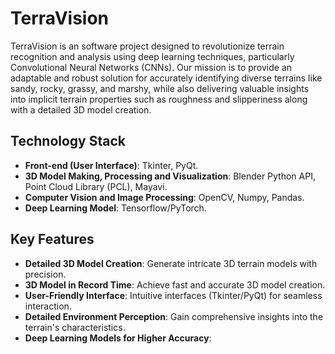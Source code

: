 # TerraVision

TerraVision is an software project designed to revolutionize terrain recognition and analysis using deep learning techniques, particularly Convolutional Neural Networks (CNNs). Our mission is to provide an adaptable and robust solution for accurately identifying diverse terrains like sandy, rocky, grassy, and marshy, while also delivering valuable insights into implicit terrain properties such as roughness and slipperiness along with a detailed 3D model creation.

## Technology Stack

- **Front-end (User Interface)**: Tkinter, PyQt.
- **3D Model Making, Processing and Visualization**: Blender Python API, Point Cloud Library (PCL), Mayavi.
- **Computer Vision and Image Processing**: OpenCV, Numpy, Pandas.
- **Deep Learning Model**: Tensorflow/PyTorch.

## Key Features

- **Detailed 3D Model Creation**: Generate intricate 3D terrain models with precision.
- **3D Model in Record Time**: Achieve fast and accurate 3D model creation.
- **User-Friendly Interface**: Intuitive interfaces (Tkinter/PyQt) for seamless interaction.
- **Detailed Environment Perception**: Gain comprehensive insights into the terrain's characteristics.
- **Deep Learning Models for Higher Accuracy**:

